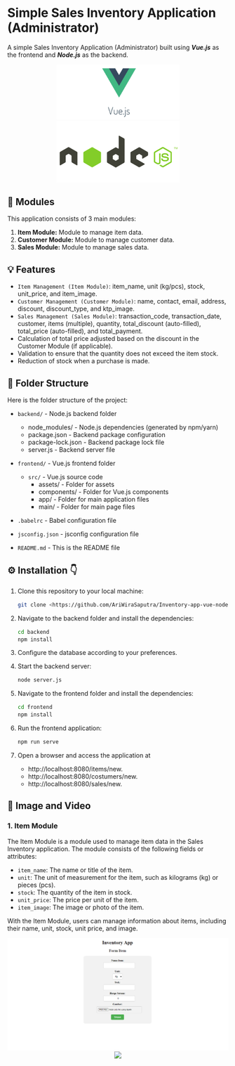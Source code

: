 # Simple Sales Inventory Application (Administrator)

A simple Sales Inventory Application (Administrator) built using _**Vue.js**_ as the frontend and _**Node.js**_ as the backend.
 <p align="center">
  <img src="https://github.com/AriWiraSaputra/Inventory-app-vue-node.js/blob/main/Img/vue.gif" width="280">
  <img src="https://github.com/AriWiraSaputra/Inventory-app-vue-node.js/blob/main/Img/nodejs.gif" width="280">
 </p>

## 🚩 Modules

This application consists of 3 main modules:
1. **Item Module:** Module to manage item data.
2. **Customer Module:** Module to manage customer data.
3. **Sales Module:** Module to manage sales data.

## 💡 Features

- `Item Management (Item Module)`: item_name, unit (kg/pcs), stock, unit_price, and item_image.
- `Customer Management (Customer Module)`: name, contact, email, address, discount, discount_type, and ktp_image.
- `Sales Management (Sales Module)`: transaction_code, transaction_date, customer, items (multiple), quantity, total_discount (auto-filled), total_price (auto-filled), and total_payment.
- Calculation of total price adjusted based on the discount in the Customer Module (if applicable).
- Validation to ensure that the quantity does not exceed the item stock.
- Reduction of stock when a purchase is made.

## 🔖 Folder Structure

Here is the folder structure of the project:

- `backend/` - Node.js backend folder
  - node_modules/ - Node.js dependencies (generated by npm/yarn)
  - package.json - Backend package configuration
  - package-lock.json - Backend package lock file
  - server.js - Backend server file

- `frontend/` - Vue.js frontend folder
  - `src/` - Vue.js source code
    - assets/ - Folder for assets
    - components/ - Folder for Vue.js components
    - app/ - Folder for main application files
    - main/ - Folder for main page files
    
- `.babelrc` - Babel configuration file
- `jsconfig.json` - jsconfig configuration file
- `README.md` - This is the README file

## ⚙️ Installation 👇

1. Clone this repository to your local machine:

    ```sh 
    git clone <https://github.com/AriWiraSaputra/Inventory-app-vue-node.js.git>
    ```
2. Navigate to the backend folder and install the dependencies:
 
    ```sh 
    cd backend
    npm install
    ```
3. Configure the database according to your preferences.
4. Start the backend server:
    
    ```sh 
    node server.js
    ```
5. Navigate to the frontend folder and install the dependencies:
    
    ```sh
    cd frontend
    npm install
    ```
6. Run the frontend application:
    
    ```sh
    npm run serve
    ```
 7. Open a browser and access the application at 
    - http://localhost:8080/items/new.
    - http://localhost:8080/costumers/new.
    - http://localhost:8080/sales/new.
    
## 💞 Image and Video 

### 1. Item Module
   The Item Module is a module used to manage item data in the Sales Inventory application. The module consists of the following fields or attributes:
    
   - `item_name`: The name or title of the item.
   - `unit`: The unit of measurement for the item, such as kilograms (kg) or pieces (pcs).
   - `stock`: The quantity of the item in stock.
   - `unit_price`: The price per unit of the item.
   - `item_image`: The image or photo of the item.

   With the Item Module, users can manage information about items, including their name, unit, stock, unit price, and image.
   
  <p align="center">
    <img src="https://github.com/AriWiraSaputra/Inventory-app-vue-node.js/blob/main/Img/fromItem.png">
    <img src="https://github.com/AriWiraSaputra/Inventory-app-vue-node.js/blob/main/Img/inventory-app%20-%20items.mp4">
  </p>












